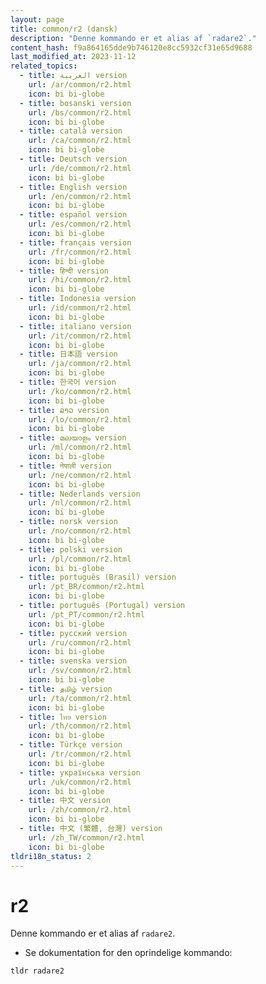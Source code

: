 ```yaml
---
layout: page
title: common/r2 (dansk)
description: "Denne kommando er et alias af `radare2`."
content_hash: f9a864165dde9b746120e8cc5932cf31e65d9688
last_modified_at: 2023-11-12
related_topics:
  - title: العربية version
    url: /ar/common/r2.html
    icon: bi bi-globe
  - title: bosanski version
    url: /bs/common/r2.html
    icon: bi bi-globe
  - title: català version
    url: /ca/common/r2.html
    icon: bi bi-globe
  - title: Deutsch version
    url: /de/common/r2.html
    icon: bi bi-globe
  - title: English version
    url: /en/common/r2.html
    icon: bi bi-globe
  - title: español version
    url: /es/common/r2.html
    icon: bi bi-globe
  - title: français version
    url: /fr/common/r2.html
    icon: bi bi-globe
  - title: हिन्दी version
    url: /hi/common/r2.html
    icon: bi bi-globe
  - title: Indonesia version
    url: /id/common/r2.html
    icon: bi bi-globe
  - title: italiano version
    url: /it/common/r2.html
    icon: bi bi-globe
  - title: 日本語 version
    url: /ja/common/r2.html
    icon: bi bi-globe
  - title: 한국어 version
    url: /ko/common/r2.html
    icon: bi bi-globe
  - title: ລາວ version
    url: /lo/common/r2.html
    icon: bi bi-globe
  - title: മലയാളം version
    url: /ml/common/r2.html
    icon: bi bi-globe
  - title: नेपाली version
    url: /ne/common/r2.html
    icon: bi bi-globe
  - title: Nederlands version
    url: /nl/common/r2.html
    icon: bi bi-globe
  - title: norsk version
    url: /no/common/r2.html
    icon: bi bi-globe
  - title: polski version
    url: /pl/common/r2.html
    icon: bi bi-globe
  - title: português (Brasil) version
    url: /pt_BR/common/r2.html
    icon: bi bi-globe
  - title: português (Portugal) version
    url: /pt_PT/common/r2.html
    icon: bi bi-globe
  - title: русский version
    url: /ru/common/r2.html
    icon: bi bi-globe
  - title: svenska version
    url: /sv/common/r2.html
    icon: bi bi-globe
  - title: தமிழ் version
    url: /ta/common/r2.html
    icon: bi bi-globe
  - title: ไทย version
    url: /th/common/r2.html
    icon: bi bi-globe
  - title: Türkçe version
    url: /tr/common/r2.html
    icon: bi bi-globe
  - title: українська version
    url: /uk/common/r2.html
    icon: bi bi-globe
  - title: 中文 version
    url: /zh/common/r2.html
    icon: bi bi-globe
  - title: 中文 (繁體, 台灣) version
    url: /zh_TW/common/r2.html
    icon: bi bi-globe
tldri18n_status: 2
---
```

# r2

Denne kommando er et alias af `radare2`.

- Se dokumentation for den oprindelige kommando:

`tldr radare2`
